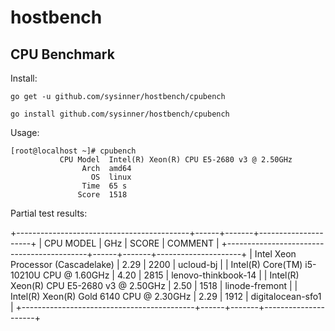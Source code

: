 # hostbench



## CPU Benchmark

Install:

``` shell
go get -u github.com/sysinner/hostbench/cpubench

go install github.com/sysinner/hostbench/cpubench
```

Usage:

``` shell
[root@localhost ~]# cpubench
           CPU Model  Intel(R) Xeon(R) CPU E5-2680 v3 @ 2.50GHz
                Arch  amd64
                  OS  linux
                Time  65 s
               Score  1518
```

Partial test results:

+-------------------------------------------+------+-------+---------------------+
| CPU MODEL                                 | GHz  | SCORE | COMMENT             |
+-------------------------------------------+------+-------+---------------------+
| Intel Xeon Processor (Cascadelake)        | 2.29 | 2200  | ucloud-bj           |
| Intel(R) Core(TM) i5-10210U CPU @ 1.60GHz | 4.20 | 2815  | lenovo-thinkbook-14 |
| Intel(R) Xeon(R) CPU E5-2680 v3 @ 2.50GHz | 2.50 | 1518  | linode-fremont      |
| Intel(R) Xeon(R) Gold 6140 CPU @ 2.30GHz  | 2.29 | 1912  | digitalocean-sfo1   |
+-------------------------------------------+------+-------+---------------------+


